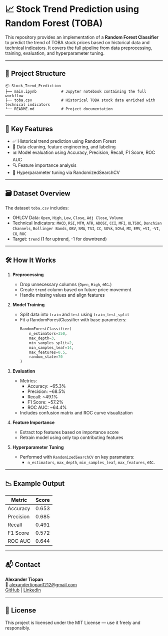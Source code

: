 # 📈 Stock Trend Prediction using Random Forest (TOBA)

This repository provides an implementation of a **Random Forest Classifier** to predict the trend of TOBA stock prices based on historical data and technical indicators. It covers the full pipeline from data preprocessing, training, evaluation, and hyperparameter tuning.

---

## 📁 Project Structure

```
📦 Stock_Trend_Prediction
├── main.ipynb           # Jupyter notebook containing the full workflow
├── toba.csv             # Historical TOBA stock data enriched with technical indicators
└── README.md            # Project documentation
```

---

## 📌 Key Features

- ✅ Historical trend prediction using Random Forest
- 🔁 Data cleaning, feature engineering, and labeling
- 📊 Model evaluation using Accuracy, Precision, Recall, F1 Score, ROC AUC
- 🔍 Feature importance analysis
- 🔧 Hyperparameter tuning via RandomizedSearchCV

---

## 🗃 Dataset Overview

The dataset `toba.csv` includes:

- OHLCV Data: `Open`, `High`, `Low`, `Close`, `Adj Close`, `Volume`
- Technical Indicators: `MACD`, `RSI`, `MTM`, `ATR`, `ADOSC`, `CCI`, `MFI`, `ULTSOC`, `Donchian Channels`, `Bollinger Bands`, `OBV`, `SMA`, `TSI`, `CC`, `SO%k`, `SO%d`, `MI`, `EMV`, `+VI`, `-VI`, `CO`, `ROC`
- Target: `trend` (1 for uptrend, -1 for downtrend)

---

## 🛠 How It Works

1. **Preprocessing**
   - Drop unnecessary columns (`Open`, `High`, etc.)
   - Create `trend` column based on future price movement
   - Handle missing values and align features

2. **Model Training**
   - Split data into `train` and `test` using `train_test_split`
   - Fit a RandomForestClassifier with base parameters:
     ```python
     RandomForestClassifier(
         n_estimators=350,
         max_depth=3,
         min_samples_split=2,
         min_samples_leaf=14,
         max_features=0.5,
         random_state=70
     )
     ```

3. **Evaluation**
   - Metrics:
     - Accuracy: ~65.3%
     - Precision: ~68.5%
     - Recall: ~49.1%
     - F1 Score: ~57.2%
     - ROC AUC: ~64.4%
   - Includes confusion matrix and ROC curve visualization

4. **Feature Importance**
   - Extract top features based on importance score
   - Retrain model using only top contributing features

5. **Hyperparameter Tuning**
   - Performed with `RandomizedSearchCV` on key parameters:
     - `n_estimators`, `max_depth`, `min_samples_leaf`, `max_features`, etc.

---

## 📉 Example Output

| Metric     | Score   |
|------------|---------|
| Accuracy   | 0.653   |
| Precision  | 0.685   |
| Recall     | 0.491   |
| F1 Score   | 0.572   |
| ROC AUC    | 0.644   |

---

## 📬 Contact

**Alexander Tiopan**  
📧 alexandertiopan1212@gmail.com  
[GitHub](https://github.com/alexandertiopan1212) | [LinkedIn](https://www.linkedin.com/in/alexander-tiopan/)

---

## 📝 License

This project is licensed under the MIT License — use it freely and responsibly.

